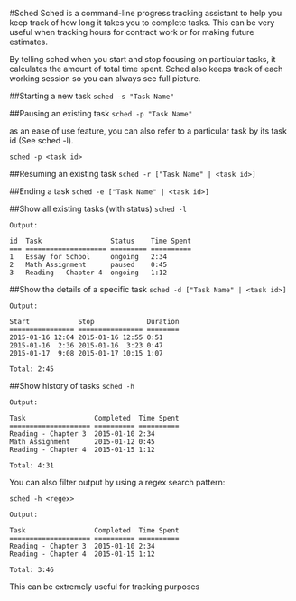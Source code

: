 #Sched
Sched is a command-line progress tracking assistant to help you keep track of
how long it takes you to complete tasks. This can be very useful when tracking
hours for contract work or for making future estimates.

By telling sched when you start and stop focusing on particular tasks, it
calculates the amount of total time spent. Sched also keeps track of each
working session so you can always see full picture.

##Starting a new task
`sched -s "Task Name"`

##Pausing an existing task
`sched -p "Task Name"`

as an ease of use feature, you can also refer to a particular task by its
task id (See sched -l).

`sched -p <task id>`

##Resuming an existing task
`sched -r ["Task Name" | <task id>]`

##Ending a task
`sched -e ["Task Name" | <task id>]`

##Show all existing tasks (with status)
`sched -l`

    Output:

    id  Task                 Status    Time Spent
    === ==================== ========= ==========
    1   Essay for School     ongoing   2:34
    2   Math Assignment      paused    0:45
    3   Reading - Chapter 4  ongoing   1:12

##Show the details of a specific task
`sched -d ["Task Name" | <task id>]`

    Output:

    Start            Stop             Duration
    ================ ================ ========
    2015-01-16 12:04 2015-01-16 12:55 0:51
    2015-01-16  2:36 2015-01-16  3:23 0:47
    2015-01-17  9:08 2015-01-17 10:15 1:07

    Total: 2:45

##Show history of tasks
`sched -h`

    Output:

    Task                 Completed  Time Spent
    ==================== ========== ==========
    Reading - Chapter 3  2015-01-10 2:34
    Math Assignment      2015-01-12 0:45
    Reading - Chapter 4  2015-01-15 1:12

    Total: 4:31

You can also filter output by using a regex search pattern:

`sched -h <regex>`

    Output:

    Task                 Completed  Time Spent
    ==================== ========== ==========
    Reading - Chapter 3  2015-01-10 2:34
    Reading - Chapter 4  2015-01-15 1:12

    Total: 3:46

This can be extremely useful for tracking purposes
